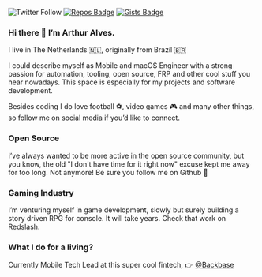 ![Twitter Follow](https://img.shields.io/twitter/follow/alvesparthur?color=blue&label=%40alvesparthur&style=social)
[![Repos Badge](https://badges.pufler.dev/repos/arthurpalves)](https://github.com/arthurpalves?tab=repositories)
[![Gists Badge](https://badges.pufler.dev/gists/arthurpalves)](https://gist.github.com/arthurpalves)

### Hi there 👋 I’m Arthur Alves.

I live in The Netherlands 🇳🇱, originally from Brazil 🇧🇷

I could describe myself as Mobile and macOS Engineer with a strong passion for automation, tooling, open source, FRP and other cool stuff you hear nowadays. This space is especially for my projects and software development.

Besides coding I do love football ⚽, video games 🎮 and many other things, so follow me on social media if you’d like to connect.

### Open Source
I’ve always wanted to be more active in the open source community, but you know, the old "I don't have time for it right now" excuse kept me away for too long. Not anymore! Be sure you follow me on Github 🚀

### Gaming Industry
I’m venturing myself in game development, slowly but surely building a story driven RPG for console. It will take years. Check that work on Redslash.

### What I do for a living?
Currently Mobile Tech Lead at this super cool fintech, 👉 [@Backbase](https://github.com/Backbase)
